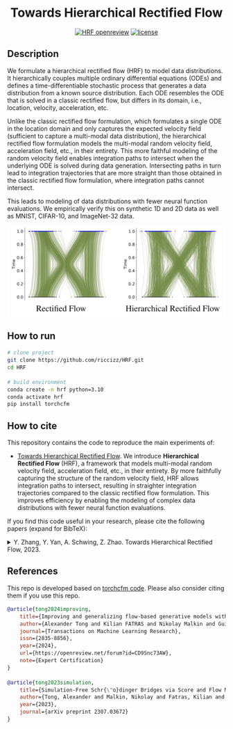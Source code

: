 <div align="center">

# Towards Hierarchical Rectified Flow

[![HRF openreview](http://img.shields.io/badge/ICLR2025-openreview-B31B1B.svg)](https://openreview.net/forum?id=6F6qwdycgJ)
[![license](https://img.shields.io/badge/License-MIT-green.svg?labelColor=gray)](https://github.com/atong01/conditional-flow-matching#license)

</div>

## Description

We formulate a hierarchical rectified flow (HRF) to model data distributions. It hierarchically couples multiple ordinary differential equations (ODEs) and defines a time-differentiable stochastic process that generates a data distribution from a known source distribution. Each ODE resembles the ODE that is solved in a classic rectified flow, but differs in its domain, i.e., location, velocity, acceleration, etc. 

Unlike the classic rectified flow formulation, which formulates a single ODE in the location domain and only captures the expected velocity field (sufficient to capture a multi-modal data distribution), the hierarchical rectified flow formulation models the multi-modal random velocity field, acceleration field, etc., in their entirety. This more faithful modeling of the random velocity field enables integration paths to intersect when the underlying ODE is solved during data generation. Intersecting paths in turn lead to integration trajectories that are more straight than those obtained in the classic rectified flow formulation, where integration paths cannot intersect. 

This leads to modeling of data distributions with fewer neural function evaluations. We empirically verify this on synthetic 1D and 2D data as well as MNIST, CIFAR-10, and ImageNet-32 data. 


<p align="center">
<img src="assets/2to2.png" width="600"/>
</p>


## How to run

```bash
# clone project
git clone https://github.com/riccizz/HRF.git
cd HRF

# build environment
conda create -n hrf python=3.10
conda activate hrf
pip install torchcfm

```

## How to cite

This repository contains the code to reproduce the main experiments of:

- [Towards Hierarchical Rectified Flow](https://arxiv.org/abs/2302.00482). We introduce **Hierarchical Rectified Flow** (HRF), a framework that models multi-modal random velocity field, acceleration field, etc., in their entirety. By more faithfully capturing the structure of the random velocity field, HRF allows integration paths to intersect, resulting in straighter integration trajectories compared to the classic rectified flow formulation. This improves efficiency by enabling the modeling of complex data distributions with fewer neural function evaluations. 

If you find this code useful in your research, please cite the following papers (expand for BibTeX):

<details>
<summary>
Y. Zhang, Y. Yan, A. Schwing, Z. Zhao. Towards Hierarchical Rectified Flow, 2023.
</summary>

```bibtex
@inproceedings{
    zhang2025towards,
    title={Towards Hierarchical Rectified Flow},
    author={Yichi Zhang and Yici Yan and Alex Schwing and Zhizhen Zhao},
    booktitle={The Thirteenth International Conference on Learning Representations},
    year={2025},
    url={https://openreview.net/forum?id=6F6qwdycgJ}
}
```

</details>


## References

This repo is developed based on  [torchcfm code](https://github.com/atong01/conditional-flow-matching/). Please also consider citing them if you use this repo. 

```bibtex
@article{tong2024improving,
    title={Improving and generalizing flow-based generative models with minibatch optimal transport},
    author={Alexander Tong and Kilian FATRAS and Nikolay Malkin and Guillaume Huguet and Yanlei Zhang and Jarrid Rector-Brooks and Guy Wolf and Yoshua Bengio},
    journal={Transactions on Machine Learning Research},
    issn={2835-8856},
    year={2024},
    url={https://openreview.net/forum?id=CD9Snc73AW},
    note={Expert Certification}
}

@article{tong2023simulation,
    title={Simulation-Free Schr{\"o}dinger Bridges via Score and Flow Matching},
    author={Tong, Alexander and Malkin, Nikolay and Fatras, Kilian and Atanackovic, Lazar and Zhang, Yanlei and Huguet, Guillaume and Wolf, Guy and Bengio, Yoshua},
    year={2023},
    journal={arXiv preprint 2307.03672}
}
```